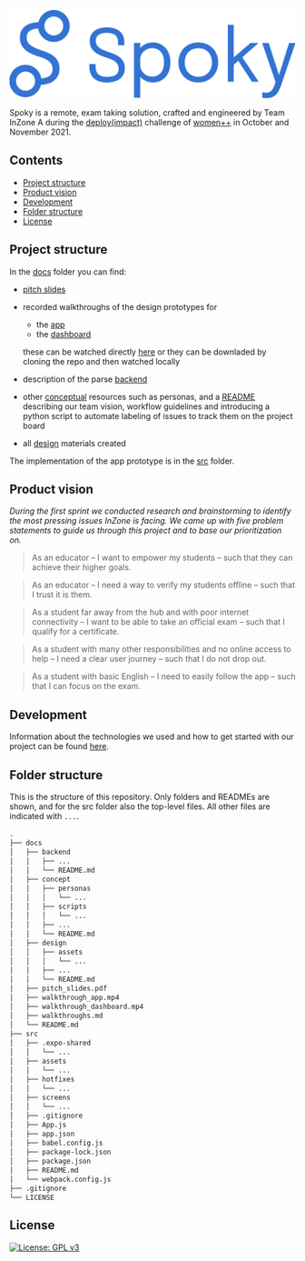 ![Spoky](/docs/design/assets/Logo_blue.png)

Spoky is a remote, exam taking solution, crafted and engineered by Team InZone A during the [deploy(impact)](https://www.womenplusplus.ch/deploy-impact) challenge of [women++](https://www.womenplusplus.ch/) in October and November 2021.

## Contents

- [Project structure](#projS)
- [Product vision](#productV)
- [Development](#dev)
- [Folder structure](#folderS)
- [License](#lic)

<a name="projS"><h2>Project structure</h2></a>

In the [docs](/docs) folder you can find:
- [pitch slides](/docs/pitch_slides.pdf)
- recorded walkthroughs of the design prototypes for
  - the [app](/docs/walkthrough_app.mp4)
  - the [dashboard](/docs/walkthrough_dashboard.mp4)

  these can be watched directly [here](/docs/walkthroughs.md) or they can be downladed by cloning the repo and then watched locally
- description of the parse [backend](/docs/backend/)
- other [conceptual](/docs/concept/) resources such as personas, and a [README](/concept/README.md) describing our team vision, workflow guidelines and introducing a python script to automate labeling of issues to track them on the project board
- all [design](/docs/design/) materials created

The implementation of the app prototype is in the [src](/src) folder.

<a name="productV"><h2>Product vision</h2></a>

*During the first sprint we conducted research and brainstorming to identify the most pressing issues InZone is facing. We came up with five problem statements to guide us through this project and to base our prioritization on.*

> As an educator &ndash; I want to empower my students &ndash; such that they can achieve their higher goals.

> As an educator &ndash; I need a way to verify my students offline &ndash; such that I trust it is them.

> As a student far away from the hub and with poor internet connectivity &ndash; I want to be able to take an official exam &ndash; such that I qualify for a certificate.

> As a student with many other responsibilities and no online access to help &ndash; I need a clear user journey &ndash; such that I do not drop out.

> As a student with basic English &ndash; I need to easily follow the app &ndash; such that I can focus on the exam.


<a name="dev"><h2>Development</h2></a>

Information about the technologies we used and how to get started with our project can be found [here](/src/README.md).


<a name="folderS"><h2>Folder structure</h2></a>

This is the structure of this repository. Only folders and READMEs are shown, and for the src folder also the top-level files. All other files are indicated with ```...```.

```
.
├── docs
│   ├── backend
│   │   ├── ...
│   │   └── README.md
│   ├── concept
│   │   ├── personas
│   │   │   └── ...
│   │   ├── scripts
│   │   │   └── ...
│   │   ├── ...
│   │   └── README.md
│   ├── design
│   │   ├── assets
│   │   │   └── ...
│   │   ├── ...
│   │   └── README.md
│   ├── pitch_slides.pdf
│   ├── walkthrough_app.mp4
│   ├── walkthrough_dashboard.mp4
│   ├── walkthroughs.md
│   └── README.md
├── src
│   ├── .expo-shared
│   │   └── ...
│   ├── assets
│   │   └── ...
│   ├── hotfixes
│   │   └── ...
│   ├── screens
│   │   └── ...
│   ├── .gitignore
│   ├── App.js
│   ├── app.json
│   ├── babel.config.js
│   ├── package-lock.json
│   ├── package.json
│   ├── README.md
│   └── webpack.config.js
├── .gitignore
└── LICENSE
```

<a name="lic"><h2>License</h2></a>

[![License: GPL v3](https://img.shields.io/badge/License-GPLv3-blue.svg)](https://www.gnu.org/licenses/gpl-3.0)
